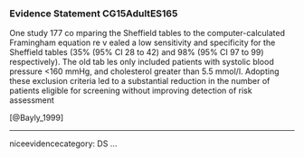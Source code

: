 ### Evidence Statement CG15AdultES165
One study 177 co mparing the Sheffield tables to the computer-calculated Framingham equation re v ealed a low sensitivity and specificity for the Sheffield tables (35% (95% CI 28 to 42) and 98% (95% CI 97 to 99) respectively). The old tab les only included patients with systolic blood pressure <160 mmHg, and cholesterol greater than 5.5 mmol/l. Adopting these exclusion criteria led to a substantial reduction in the number of patients eligible for screening without improving detection of risk assessment

[@Bayly_1999]

---
niceevidencecategory: DS
...



